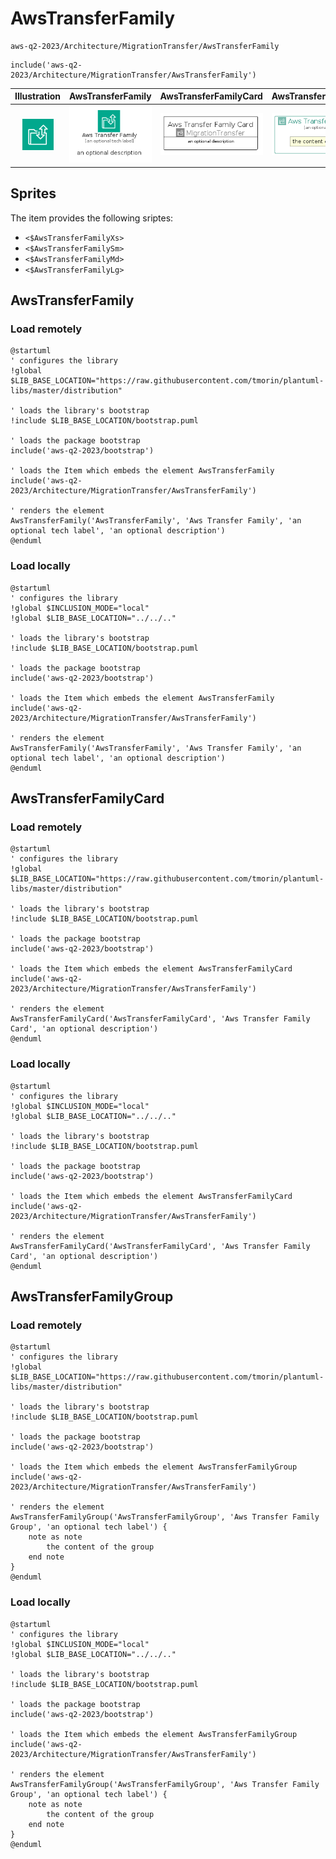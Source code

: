# AwsTransferFamily


```text
aws-q2-2023/Architecture/MigrationTransfer/AwsTransferFamily
```

```text
include('aws-q2-2023/Architecture/MigrationTransfer/AwsTransferFamily')
```



| Illustration | AwsTransferFamily | AwsTransferFamilyCard | AwsTransferFamilyGroup |
| :---: | :---: | :---: | :---: |
| ![illustration for Illustration](../../../aws-q2-2023/Architecture/MigrationTransfer/AwsTransferFamily.png) | ![illustration for AwsTransferFamily](../../../aws-q2-2023/Architecture/MigrationTransfer/AwsTransferFamily.Local.png) | ![illustration for AwsTransferFamilyCard](../../../aws-q2-2023/Architecture/MigrationTransfer/AwsTransferFamilyCard.Local.png) | ![illustration for AwsTransferFamilyGroup](../../../aws-q2-2023/Architecture/MigrationTransfer/AwsTransferFamilyGroup.Local.png) |



## Sprites
The item provides the following sriptes:

- `<$AwsTransferFamilyXs>`
- `<$AwsTransferFamilySm>`
- `<$AwsTransferFamilyMd>`
- `<$AwsTransferFamilyLg>`





## AwsTransferFamily

### Load remotely
```plantuml
@startuml
' configures the library
!global $LIB_BASE_LOCATION="https://raw.githubusercontent.com/tmorin/plantuml-libs/master/distribution"

' loads the library's bootstrap
!include $LIB_BASE_LOCATION/bootstrap.puml

' loads the package bootstrap
include('aws-q2-2023/bootstrap')

' loads the Item which embeds the element AwsTransferFamily
include('aws-q2-2023/Architecture/MigrationTransfer/AwsTransferFamily')

' renders the element
AwsTransferFamily('AwsTransferFamily', 'Aws Transfer Family', 'an optional tech label', 'an optional description')
@enduml
```

### Load locally
```plantuml
@startuml
' configures the library
!global $INCLUSION_MODE="local"
!global $LIB_BASE_LOCATION="../../.."

' loads the library's bootstrap
!include $LIB_BASE_LOCATION/bootstrap.puml

' loads the package bootstrap
include('aws-q2-2023/bootstrap')

' loads the Item which embeds the element AwsTransferFamily
include('aws-q2-2023/Architecture/MigrationTransfer/AwsTransferFamily')

' renders the element
AwsTransferFamily('AwsTransferFamily', 'Aws Transfer Family', 'an optional tech label', 'an optional description')
@enduml
```

## AwsTransferFamilyCard

### Load remotely
```plantuml
@startuml
' configures the library
!global $LIB_BASE_LOCATION="https://raw.githubusercontent.com/tmorin/plantuml-libs/master/distribution"

' loads the library's bootstrap
!include $LIB_BASE_LOCATION/bootstrap.puml

' loads the package bootstrap
include('aws-q2-2023/bootstrap')

' loads the Item which embeds the element AwsTransferFamilyCard
include('aws-q2-2023/Architecture/MigrationTransfer/AwsTransferFamily')

' renders the element
AwsTransferFamilyCard('AwsTransferFamilyCard', 'Aws Transfer Family Card', 'an optional description')
@enduml
```

### Load locally
```plantuml
@startuml
' configures the library
!global $INCLUSION_MODE="local"
!global $LIB_BASE_LOCATION="../../.."

' loads the library's bootstrap
!include $LIB_BASE_LOCATION/bootstrap.puml

' loads the package bootstrap
include('aws-q2-2023/bootstrap')

' loads the Item which embeds the element AwsTransferFamilyCard
include('aws-q2-2023/Architecture/MigrationTransfer/AwsTransferFamily')

' renders the element
AwsTransferFamilyCard('AwsTransferFamilyCard', 'Aws Transfer Family Card', 'an optional description')
@enduml
```

## AwsTransferFamilyGroup

### Load remotely
```plantuml
@startuml
' configures the library
!global $LIB_BASE_LOCATION="https://raw.githubusercontent.com/tmorin/plantuml-libs/master/distribution"

' loads the library's bootstrap
!include $LIB_BASE_LOCATION/bootstrap.puml

' loads the package bootstrap
include('aws-q2-2023/bootstrap')

' loads the Item which embeds the element AwsTransferFamilyGroup
include('aws-q2-2023/Architecture/MigrationTransfer/AwsTransferFamily')

' renders the element
AwsTransferFamilyGroup('AwsTransferFamilyGroup', 'Aws Transfer Family Group', 'an optional tech label') {
    note as note
        the content of the group
    end note
}
@enduml
```

### Load locally
```plantuml
@startuml
' configures the library
!global $INCLUSION_MODE="local"
!global $LIB_BASE_LOCATION="../../.."

' loads the library's bootstrap
!include $LIB_BASE_LOCATION/bootstrap.puml

' loads the package bootstrap
include('aws-q2-2023/bootstrap')

' loads the Item which embeds the element AwsTransferFamilyGroup
include('aws-q2-2023/Architecture/MigrationTransfer/AwsTransferFamily')

' renders the element
AwsTransferFamilyGroup('AwsTransferFamilyGroup', 'Aws Transfer Family Group', 'an optional tech label') {
    note as note
        the content of the group
    end note
}
@enduml
```

